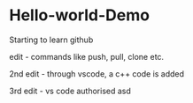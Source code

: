 # Hello-world-Demo
Starting to learn github

edit - commands like push, pull, clone etc.


2nd edit - through vscode, a c++ code is added

3rd edit - vs code authorised
asd
